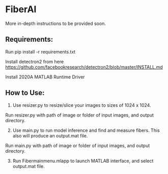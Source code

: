 # FiberAI


More in-depth instructions to be provided soon.

## Requirements:

Run pip install -r requirements.txt

Install detectron2 from here https://github.com/facebookresearch/detectron2/blob/master/INSTALL.md

Install 2020A MATLAB Runtime Driver

## How to Use:

1. Use resizer.py to resize/slice your images to sizes of 1024 x 1024. 

  Run resizer.py with path of image or folder of input images, and output directory.  
  


2. Use main.py to run model inference and find and measure fibers. This also will produce an output.mat file. 

  Run main.py with path of image or folder of input images, and output directory.  



3. Run Fibermainmenu.mlapp to launch MATLAB interface, and select output.mat file.
